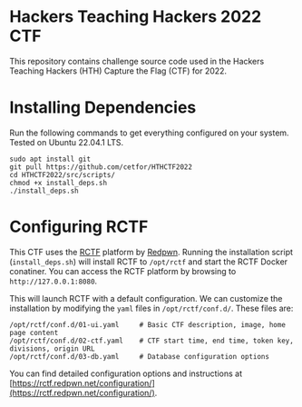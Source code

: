 # Hackers Teaching Hackers 2022 CTF

This repository contains challenge source code used in the Hackers Teaching Hackers (HTH) Capture the Flag (CTF) for 2022.

# Installing Dependencies

Run the following commands to get everything configured on your system. Tested on Ubuntu 22.04.1 LTS.

```
sudo apt install git
git pull https://github.com/cetfor/HTHCTF2022
cd HTHCTF2022/src/scripts/
chmod +x install_deps.sh
./install_deps.sh
```

# Configuring RCTF

This CTF uses the [RCTF](https://rctf.redpwn.net/) platform by [Redpwn](https://redpwn.net/). Running the installation script (`install_deps.sh`) will install RCTF to `/opt/rctf` and start the RCTF Docker conatiner. You can access the RCTF platform by browsing to `http://127.0.0.1:8080`. 

This will launch RCTF with a default configuration. We can customize the installation by modifying the `yaml` files in `/opt/rctf/conf.d/`. These files are:

```
/opt/rctf/conf.d/01-ui.yaml     # Basic CTF description, image, home page content
/opt/rctf/conf.d/02-ctf.yaml    # CTF start time, end time, token key, divisions, origin URL
/opt/rctf/conf.d/03-db.yaml     # Database configuration options
```

You can find detailed configuration options and instructions at [https://rctf.redpwn.net/configuration/](https://rctf.redpwn.net/configuration/).

